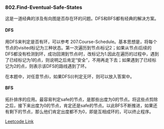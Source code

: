 ### 802.Find-Eventual-Safe-States

这是一道经典的涉及有向图是否存在环的问题。DFS和BFS都有经典的解决方案。

#### DFS
用DFS来判定是否有环，可以参考 207.Course-Schedule。基本思想是，将每个节点的visited标记为三种状态。第一次遍历到节点i标记2；如果从节点i后续的DFS都没有检测到环，成功回溯到节点i时，改标记为1.因此在遍历的过程中，遇到了已经标记为1的点，则说明之后肯定“安全”，不用再走下去；如果遇到了已经标记为2的点，则表示该DFS的路线遇到了环。

在本题中，对任意节点i，如果DFS(i)判定无环，则可以放入答案中。

#### BFS
拓扑排序的应用。最容易判定safe的节点，是那些出度为0的节点。将这些点剪除之后，接下来出度为0的节点，肯定还是safe的节点。以此BFS不断推进，如果还有剩下的节点，那么他们肯定出度都不为0，即是互相成环的，可以终止程序。

[Leetcode Link](https://leetcode.com/problems/find-eventual-safe-states/)
